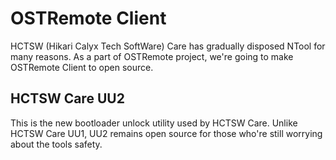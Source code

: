 # OSTRemote Client

HCTSW (Hikari Calyx Tech SoftWare) Care has gradually disposed NTool for many reasons. As a part of OSTRemote project, we're going to make OSTRemote Client to open source.

## HCTSW Care UU2

This is the new bootloader unlock utility used by HCTSW Care.
Unlike HCTSW Care UU1, UU2 remains open source for those who're still worrying about the tools safety.
